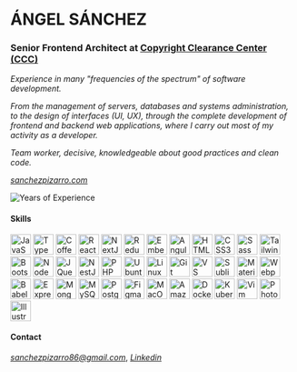 # ÁNGEL SÁNCHEZ

### Senior Frontend Architect at [Copyright Clearance Center (CCC)](https://www.copyright.com/)

_Experience in many "frequencies of the spectrum" of software development._

_From the management of servers, databases and systems administration, to the design of interfaces (UI, UX), through the complete development of frontend and backend web applications, where I carry out most of my activity as a developer._

_Team worker, decisive, knowledgeable about good practices and clean code._

_[sanchezpizarro.com](http://sanchezpizarro.com/)_

![Years of Experience](https://img.shields.io/badge/Experiencia-15%20años-blue)

#### Skills

<p align="left">
  <a
    href="https://developer.mozilla.org/en-US/docs/Web/JavaScript"
    target="_blank"
    rel="noreferrer"
    ><img
      src="https://raw.githubusercontent.com/danielcranney/readme-generator/main/public/icons/skills/javascript-colored.svg"
      alt="JavaScript"
      title="JavaScript"
      width="36"
      height="36" /></a
  >
  <a href="https://www.typescriptlang.org/" target="_blank" rel="noreferrer"
    ><img
      src="https://raw.githubusercontent.com/danielcranney/readme-generator/main/public/icons/skills/typescript-colored.svg"
      alt="TypeScript"
      title="TypeScript"
      width="36"
      height="36" /></a
  >
  <a href="https://coffeescript.org/" target="_blank" rel="noreferrer"
    ><img
      src="https://raw.githubusercontent.com/danielcranney/readme-generator/main/public/icons/skills/coffeescript-colored-dark.svg"
      alt="Coffeescript"
      title="Coffeescript"
      width="36"
      height="36" /></a
  >
  <a href="https://reactjs.org/" target="_blank" rel="noreferrer"
    ><img
      src="https://raw.githubusercontent.com/danielcranney/readme-generator/main/public/icons/skills/react-colored.svg"
      alt="React"
      title="React"
      width="36"
      height="36" /></a
  >
  <a href="https://nextjs.org/docs" target="_blank" rel="noreferrer"
    ><img
      src="https://raw.githubusercontent.com/danielcranney/readme-generator/main/public/icons/skills/nextjs-colored-dark.svg"
      alt="NextJs"
      title="NextJs"
      width="36"
      height="36" /></a
  >
  <a href="https://redux.js.org/" target="_blank" rel="noreferrer"
    ><img
      src="https://raw.githubusercontent.com/danielcranney/readme-generator/main/public/icons/skills/redux-colored.svg"
      alt="Redux"
      title="Redux"
      width="36"
      height="36" /></a
  >
  <a href="https://emberjs.com/" target="_blank" rel="noreferrer"
    ><img
      src="https://raw.githubusercontent.com/danielcranney/readme-generator/main/public/icons/skills/emberjs-colored.svg"
      alt="Ember.js"
      title="Ember.js"
      width="36"
      height="36" /></a
  >
  <a href="https://angular.io/" target="_blank" rel="noreferrer"
    ><img
      src="https://raw.githubusercontent.com/danielcranney/readme-generator/main/public/icons/skills/angularjs-colored.svg"
      alt="Angular"
      title="Angular"
      width="36"
      height="36" /></a
  >
  <a
    href="https://developer.mozilla.org/en-US/docs/Glossary/HTML5"
    target="_blank"
    rel="noreferrer"
    ><img
      src="https://raw.githubusercontent.com/danielcranney/readme-generator/main/public/icons/skills/html5-colored.svg"
      alt="HTML5"
      title="HTML5"
      width="36"
      height="36" /></a
  >
  <a href="https://www.w3.org/TR/CSS/#css" target="_blank" rel="noreferrer"
    ><img
      src="https://raw.githubusercontent.com/danielcranney/readme-generator/main/public/icons/skills/css3-colored.svg"
      alt="CSS3"
      title="CSS3"
      width="36"
      height="36" /></a
  >
  <a href="https://sass-lang.com/" target="_blank" rel="noreferrer"
    ><img
      src="https://raw.githubusercontent.com/danielcranney/readme-generator/main/public/icons/skills/sass-colored.svg"
      alt="Sass"
      title="Sass"
      width="36"
      height="36" /></a
  >
  <a href="https://tailwindcss.com/" target="_blank" rel="noreferrer"
    ><img
      src="https://raw.githubusercontent.com/danielcranney/readme-generator/main/public/icons/skills/tailwindcss-colored.svg"
      alt="TailwindCSS"
      title="TailwindCSS"
      width="36"
      height="36" /></a
  >
  <a href="https://getbootstrap.com/" target="_blank" rel="noreferrer"
    ><img
      src="https://raw.githubusercontent.com/danielcranney/readme-generator/main/public/icons/skills/bootstrap-colored.svg"
      alt="Bootstrap"
      title="Bootstrap"
      width="36"
      height="36" /></a
  >
  <a href="https://nodejs.org/en/" target="_blank" rel="noreferrer"
    ><img
      src="https://raw.githubusercontent.com/danielcranney/readme-generator/main/public/icons/skills/nodejs-colored.svg"
      alt="NodeJS"
      title="NodeJS"
      width="36"
      height="36" /></a
  >
  <a href="https://jquery.com/" target="_blank" rel="noreferrer"
    ><img
      src="https://raw.githubusercontent.com/danielcranney/readme-generator/main/public/icons/skills/jquery-colored.svg"
      alt="JQuery"
      title="JQuery"
      width="36"
      height="36" /></a
  >
  <a href="https://docs.nestjs.com/" target="_blank" rel="noreferrer"
    ><img
      src="https://raw.githubusercontent.com/danielcranney/readme-generator/main/public/icons/skills/nestjs-colored.svg"
      alt="NestJS"
      title="NestJS"
      width="36"
      height="36" /></a
  >
  <a href="https://www.php.net/" target="_blank" rel="noreferrer"
    ><img
      src="https://raw.githubusercontent.com/danielcranney/readme-generator/main/public/icons/skills/php-colored.svg"
      alt="PHP"
      title="PHP"
      width="36"
      height="36" /></a
  >
  <a href="https://ubuntu.com/" target="_blank" rel="noreferrer"
    ><img
      src="https://raw.githubusercontent.com/danielcranney/readme-generator/main/public/icons/skills/ubuntu-colored.svg"
      alt="Ubuntu"
      title="Ubuntu"
      width="36"
      height="36" /></a
  >
  <a href="https://www.linux.org" target="_blank" rel="noreferrer"
    ><img
      src="https://raw.githubusercontent.com/danielcranney/readme-generator/main/public/icons/skills/linux-colored.svg"
      alt="Linux"
      title="Linux"
      width="36"
      height="36" /></a
  >
  <a href="https://git-scm.com/" target="_blank" rel="noreferrer"
    ><img
      src="https://raw.githubusercontent.com/danielcranney/readme-generator/main/public/icons/skills/git-colored.svg"
      alt="Git"
      title="Git"
      width="36"
      height="36" /></a
  >
  <a href="https://code.visualstudio.com/" target="_blank" rel="noreferrer"
    ><img
      src="https://raw.githubusercontent.com/danielcranney/readme-generator/main/public/icons/skills/visualstudiocode-colored.svg"
      alt="VS Code"
      title="VS Code"
      width="36"
      height="36" /></a
  >
  <a href="https://www.sublimetext.com/index2" target="_blank" rel="noreferrer"
    ><img
      src="https://raw.githubusercontent.com/danielcranney/readme-generator/main/public/icons/skills/sublimetext-colored.svg"
      alt="Sublime Text"
      title="Sublime Text"
      width="36"
      height="36" /></a
  >
  <a href="https://mui.com/" target="_blank" rel="noreferrer"
    ><img
      src="https://raw.githubusercontent.com/danielcranney/readme-generator/main/public/icons/skills/materialui-colored.svg"
      alt="Material UI"
      title="Material UI"
      width="36"
      height="36" /></a
  >
  <a href="https://webpack.js.org/" target="_blank" rel="noreferrer"
    ><img
      src="https://raw.githubusercontent.com/danielcranney/readme-generator/main/public/icons/skills/webpack-colored.svg"
      alt="Webpack"
      title="Webpack"
      width="36"
      height="36" /></a
  >
  <a href="https://babeljs.io/" target="_blank" rel="noreferrer"
    ><img
      src="https://raw.githubusercontent.com/danielcranney/readme-generator/main/public/icons/skills/babel-colored-dark.svg"
      alt="Babel"
      title="Babel"
      width="36"
      height="36" /></a
  >
  <a href="https://expressjs.com/" target="_blank" rel="noreferrer"
    ><img
      src="https://raw.githubusercontent.com/danielcranney/readme-generator/main/public/icons/skills/express-colored-dark.svg"
      alt="Express"
      title="Express"
      width="36"
      height="36" /></a
  >
  <a href="https://www.mongodb.com/" target="_blank" rel="noreferrer"
    ><img
      src="https://raw.githubusercontent.com/danielcranney/readme-generator/main/public/icons/skills/mongodb-colored.svg"
      alt="MongoDB"
      title="MongoDB"
      width="36"
      height="36" /></a
  >
  <a href="https://www.mysql.com/" target="_blank" rel="noreferrer"
    ><img
      src="https://raw.githubusercontent.com/danielcranney/readme-generator/main/public/icons/skills/mysql-colored.svg"
      alt="MySQL"
      title="MySQL"
      width="36"
      height="36" /></a
  >
  <a href="https://www.postgresql.org/" target="_blank" rel="noreferrer"
    ><img
      src="https://raw.githubusercontent.com/danielcranney/readme-generator/main/public/icons/skills/postgresql-colored.svg"
      alt="PostgreSQL"
      title="PostgreSQL"
      width="36"
      height="36" /></a
  >
  <a href="https://www.figma.com/" target="_blank" rel="noreferrer"
    ><img
      src="https://raw.githubusercontent.com/danielcranney/readme-generator/main/public/icons/skills/figma-colored.svg"
      alt="Figma"
      title="Figma"
      width="36"
      height="36" /></a
  >
  <a href="https://apple.com" target="_blank" rel="noreferrer"
    ><img
      src="https://raw.githubusercontent.com/danielcranney/readme-generator/main/public/icons/skills/macos-colored-dark.svg"
      alt="MacOS"
      title="MacOS"
      width="36"
      height="36" /></a
  >
  <a href="https://aws.amazon.com" target="_blank" rel="noreferrer"
    ><img
      src="https://raw.githubusercontent.com/danielcranney/readme-generator/main/public/icons/skills/aws-colored-dark.svg"
      alt="Amazon Web Services"
      title="Amazon Web Services"
      width="36"
      height="36" /></a
  >
  <a href="https://www.docker.com/" target="_blank" rel="noreferrer"
    ><img
      src="https://raw.githubusercontent.com/danielcranney/readme-generator/main/public/icons/skills/docker-colored.svg"
      alt="Docker"
      title="Docker"
      width="36"
      height="36" /></a
  >
  <a href="https://kubernetes.io/" target="_blank" rel="noreferrer"
    ><img
      src="https://raw.githubusercontent.com/danielcranney/readme-generator/main/public/icons/skills/kubernetes-colored.svg"
      alt="Kubernetes"
      title="Kubernetes"
      width="36"
      height="36" /></a
  >
  <a href="https://www.vim.org/" target="_blank" rel="noreferrer"
    ><img
      src="https://raw.githubusercontent.com/danielcranney/readme-generator/main/public/icons/skills/vim-colored.svg"
      alt="Vim"
      title="Vim"
      width="36"
      height="36" /></a
  >
  <a
    href="https://www.adobe.com/uk/products/photoshop.html"
    target="_blank"
    rel="noreferrer"
    ><img
      src="https://raw.githubusercontent.com/danielcranney/readme-generator/main/public/icons/skills/photoshop-colored-dark.svg"
      alt="Photoshop"
      title="Photoshop"
      width="36"
      height="36" /></a
  >
  <a
    href="https://www.adobe.com/uk/products/illustrator.html"
    target="_blank"
    rel="noreferrer"
    ><img
      src="https://raw.githubusercontent.com/danielcranney/readme-generator/main/public/icons/skills/illustrator-colored-dark.svg"
      alt="Illustrator"
      title="Illustrator"
      width="36"
      height="36"
  /></a>
</p>


#### Contact

_[sanchezpizarro86@gmail.com](sanchezpizarro86@gmail.com)_, _[Linkedin](https://www.linkedin.com/in/sanchezpizarro)_
